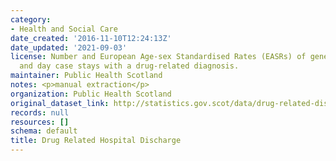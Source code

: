 ```yaml
---
category:
- Health and Social Care
date_created: '2016-11-10T12:24:13Z'
date_updated: '2021-09-03'
license: Number and European Age-sex Standardised Rates (EASRs) of general acute inpatient
  and day case stays with a drug-related diagnosis.
maintainer: Public Health Scotland
notes: <p>manual extraction</p>
organization: Public Health Scotland
original_dataset_link: http://statistics.gov.scot/data/drug-related-discharge
records: null
resources: []
schema: default
title: Drug Related Hospital Discharge
---
```

